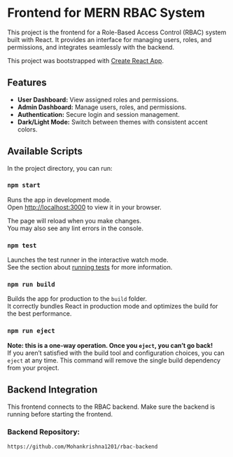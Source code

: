 # Frontend for MERN RBAC System

This project is the frontend for a Role-Based Access Control (RBAC) system built with React. It provides an interface for managing users, roles, and permissions, and integrates seamlessly with the backend.

This project was bootstrapped with [Create React App](https://github.com/facebook/create-react-app).

## Features

- **User Dashboard:** View assigned roles and permissions.
- **Admin Dashboard:** Manage users, roles, and permissions.
- **Authentication:** Secure login and session management.
- **Dark/Light Mode:** Switch between themes with consistent accent colors.
  
## Available Scripts

In the project directory, you can run:

### `npm start`

Runs the app in development mode.  
Open [http://localhost:3000](http://localhost:3000) to view it in your browser.

The page will reload when you make changes.  
You may also see any lint errors in the console.

### `npm test`

Launches the test runner in the interactive watch mode.  
See the section about [running tests](https://facebook.github.io/create-react-app/docs/running-tests) for more information.

### `npm run build`

Builds the app for production to the `build` folder.  
It correctly bundles React in production mode and optimizes the build for the best performance.

### `npm run eject`

**Note: this is a one-way operation. Once you `eject`, you can’t go back!**  
If you aren’t satisfied with the build tool and configuration choices, you can `eject` at any time. This command will remove the single build dependency from your project.

## Backend Integration

This frontend connects to the RBAC backend. Make sure the backend is running before starting the frontend.

### Backend Repository:
```bash
https://github.com/Mohankrishna1201/rbac-backend
```
